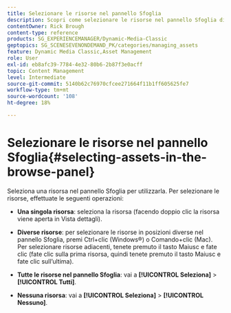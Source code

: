 ```yaml
---
title: Selezionare le risorse nel pannello Sfoglia
description: Scopri come selezionare le risorse nel pannello Sfoglia di Adobe Dynamic Media Classic.
contentOwner: Rick Brough
content-type: reference
products: SG_EXPERIENCEMANAGER/Dynamic-Media-Classic
geptopics: SG_SCENESEVENONDEMAND_PK/categories/managing_assets
feature: Dynamic Media Classic,Asset Management
role: User
exl-id: eb8afc39-7784-4e32-80b6-2b87f3e0acff
topic: Content Management
level: Intermediate
source-git-commit: 5140b62c76970cfcee271664f11b1ff605625fe7
workflow-type: tm+mt
source-wordcount: '108'
ht-degree: 18%

---
```


# Selezionare le risorse nel pannello Sfoglia{#selecting-assets-in-the-browse-panel}

Seleziona una risorsa nel pannello Sfoglia per utilizzarla. Per selezionare le risorse, effettuate le seguenti operazioni:

* **Una singola risorsa**: seleziona la risorsa (facendo doppio clic la risorsa viene aperta in Vista dettagli).

* **Diverse risorse**: per selezionare le risorse in posizioni diverse nel pannello Sfoglia, premi Ctrl+clic (Windows®) o Comando+clic (Mac). Per selezionare risorse adiacenti, tenete premuto il tasto Maiusc e fate clic (fate clic sulla prima risorsa, quindi tenete premuto il tasto Maiusc e fate clic sull’ultima).

* **Tutte le risorse nel pannello Sfoglia**: vai a **[!UICONTROL Seleziona]** > **[!UICONTROL Tutti]**.

* **Nessuna risorsa**: vai a **[!UICONTROL Seleziona]** > **[!UICONTROL Nessuno]**.
